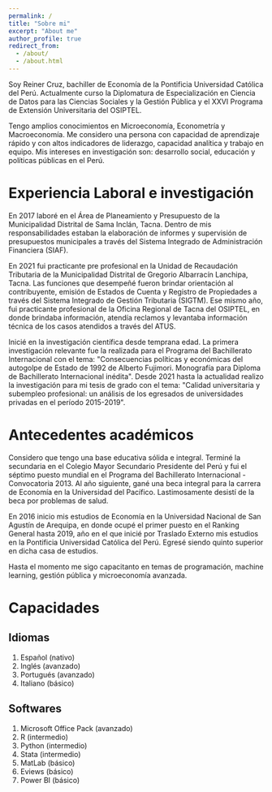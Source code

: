 ```yaml
---
permalink: /
title: "Sobre mi"
excerpt: "About me"
author_profile: true
redirect_from: 
  - /about/
  - /about.html
---
```


Soy Reiner Cruz, bachiller de Economía de la Pontificia Universidad Católica del Perú. Actualmente curso la Diplomatura de Especialización en Ciencia de Datos para las Ciencias Sociales y la Gestión Pública y el XXVI Programa de Extensión Universitaria del OSIPTEL.

Tengo amplios conocimientos en Microeconomía, Econometría y Macroeconomía. Me considero una persona con capacidad de aprendizaje rápido y con altos indicadores de liderazgo, capacidad analítica y trabajo en equipo. Mis intereses en investigación son: desarrollo social, educación y políticas públicas en el Perú.

Experiencia Laboral e investigación
======
En 2017 laboré en el Área de Planeamiento y Presupuesto de la Municipalidad Distrital de Sama Inclán, Tacna. Dentro de mis responsabilidades estaban la elaboración de informes y supervisión de presupuestos municipales a través del Sistema Integrado de Administración Financiera (SIAF).

En 2021 fui practicante pre profesional en la Unidad de Recaudación Tributaria de la Municipalidad Distrital de Gregorio Albarracín Lanchipa, Tacna. Las funciones que desempeñé fueron brindar orientación al contribuyente, emisión de Estados de Cuenta y Registro de Propiedades a través del Sistema Integrado de Gestión Tributaria (SIGTM). Ese mismo año, fui practicante profesional de la Oficina Regional de Tacna del OSIPTEL, en donde brindaba información, atendía reclamos y levantaba información técnica de los casos atendidos a través del ATUS. 

Inicié en la investigación científica desde temprana edad. La primera investigación relevante fue la realizada para el Programa del Bachillerato Internacional con el tema: "Consecuencias políticas y económicas del autogolpe de Estado de 1992 de Alberto Fujimori. Monografía para Diploma de Bachillerato Internacional inédita". Desde 2021 hasta la actualidad realizo la investigación para mi tesis de grado con el tema: "Calidad universitaria y subempleo profesional: un análisis de los egresados de universidades privadas en el período 2015-2019".

Antecedentes académicos
======
Considero que tengo una base educativa sólida e integral. Terminé la secundaria en el Colegio Mayor Secundario Presidente del Perú y fui el séptimo puesto mundial en el Programa del Bachillerato Internacional - Convocatoria 2013. Al año siguiente, gané una beca integral para la carrera de Economía en la Universidad del Pacífico. Lastimosamente desistí de la beca por problemas de salud. 

En 2016 inicio mis estudios de Economía en la Universidad Nacional de San Agustín de Arequipa, en donde ocupé el primer puesto en el Ranking General hasta 2019, año en el que inicié por Traslado Externo mis estudios en la Pontificia Universidad Católica del Perú. Egresé siendo quinto superior en dicha casa de estudios.

Hasta el momento me sigo capacitanto en temas de programación, machine learning, gestión pública y microeconomía avanzada. 

Capacidades
======

Idiomas
------
1. Español (nativo)
1. Inglés (avanzado)
1. Portugués (avanzado)
1. Italiano (básico)

Softwares
------
1. Microsoft Office Pack (avanzado)
1. R (intermedio)
1. Python (intermedio)
1. Stata (intermedio)
1. MatLab (básico)
1. Eviews (básico)
1. Power BI (básico)

